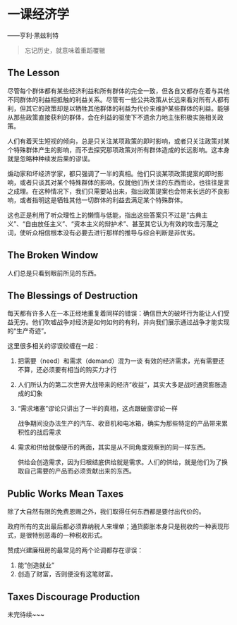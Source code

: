 # 一课经济学

——亨利·黑兹利特

> 忘记历史，就意味着重蹈覆辙

## The Lesson

尽管每个群体都有某些经济利益和所有群体的完全一致，但各自又都存在着与其他不同群体的利益相抵触的利益关系。尽管有一些公共政策从长远来看对所有人都有利，但其它的政策却是以牺牲其他群体的利益为代价来维护某些群体的利益。能够从那些政策直接获利的群体，会在利益的驱使下不遗余力地主张积极实施相关政策。

人们有着天生短视的倾向，总是只关注某项政策的即时影响，或者只关注政策对某个特殊群体产生的影响，而不去探究那项政策对所有群体造成的长远影响。这本身就是忽略种种续发后果的谬误。

煽动家和坏经济学家，都只强调了一半的真相。他们只谈某项政策提案的即时影响，或者只谈其对某个特殊群体的影响。仅就他们所关注的东西而论，也往往是言之成理。在这种情况下，我们只需要站出来，指出政策提案也会带来长远的不良影响，或者指明这是牺牲其他一切群体的利益去满足某个特殊群体。

这也正是利用了听众理性上的懒惰与低能，指出这些答案只不过是“古典主义”、“自由放任主义”、“资本主义的辩护术”、甚至其它认为有效的攻击污蔑之词，使听众相信根本没有必要去进行那样的推导与综合判断是非优劣。

## The Broken Window

人们总是只看到眼前所见的东西。

## The Blessings of Destruction

每天都有许多人在一本正经地重复着同样的错误：确信巨大的破坏行为能让人们受益无穷。他们吹嘘战争对经济是如何如何的有利，并向我们展示通过战争才能实现的“生产奇迹”。

这里很多相关的谬误绞缠在一起：

1. 把需要（need）和需求（demand）混为一谈
   有效的经济需求，光有需要还不算，还必须要有相当的购买力才行
   
2. 人们所认为的第二次世界大战带来的经济“收益”，其实大多是战时通货膨胀造成的幻象

3. “需求堵塞”谬论只讲出了一半的真相，这点跟破窗谬论一样

   战争期间没办法生产的汽车、收音机和电冰箱，确实为那些特定的产品带来累积性的战后需求

4. 需求和供给就像硬币的两面，其实是从不同角度观察到的同一样东西。

   供给会创造需求，因为归根结底供给就是需求。人们的供给，就是他们为了换取自己需要的产品而必须贡献出来的东西。

## Public Works Mean Taxes

除了大自然有限的免费恩赐之外，我们取得任何东西都是要付出代价的。

政府所有的支出最后都必须靠纳税人来埋单；通货膨胀本身只是税收的一种表现形式，是很特别恶毒的一种税收形式。

赞成兴建廉租房的最常见的两个论调都存在谬误：

1. 能“创造就业”
2. 创造了财富，否则便没有这笔财富。

## Taxes Discourage Production

未完待续~~~